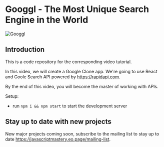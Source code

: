 # Googgl - The Most Unique Search Engine in the World

![Googgl](https://i.ibb.co/yQdYhtq/image.png)

## Introduction
This is a code repository for the corresponding video tutorial. 

In this video, we will create a Google Clone app. We're going to use React and Goole Search API powered by https://rapidapi.com.

By the end of this video, you will become the master of working with APIs.

Setup:
- run ```npm i && npm start``` to start the development server

## Stay up to date with new projects
New major projects coming soon, subscribe to the mailing list to stay up to date https://javascriptmastery.eo.page/mailing-list.
